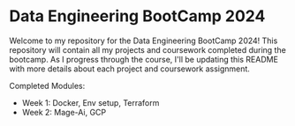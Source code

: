 # Data Engineering BootCamp 2024

Welcome to my repository for the Data Engineering BootCamp 2024! This repository will contain all my projects and coursework completed during the bootcamp. As I progress through the course, I'll be updating this README with more details about each project and coursework assignment.

Completed Modules:
 - Week 1: Docker, Env setup, Terraform
 - Week 2: Mage-Ai, GCP

